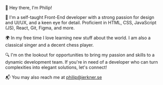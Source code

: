👋 Hey there, I'm Philip!

🚀 I'm a self-taught Front-End developer with a strong passion for design and UI/UX, and a keen eye for detail.
Proficient in HTML, CSS, JavaScript (JS), React, Git, Figma, and more.

🌍 In my free time I love learning new stuff about the world. I am also a classical singer and a decent chess player.

🔍 I'm on the lookout for opportunities to bring my passion and skills to a dynamic development team. If you're in need of a developer who can turn complexities into elegant solutions, let's connect!

📬 You may also reach me at philip@jerkner.se
